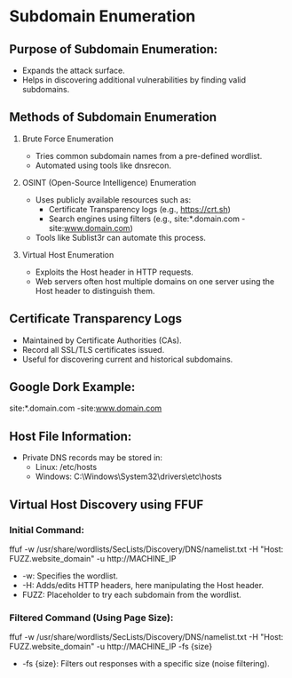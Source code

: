 
# Subdomain Enumeration

## Purpose of Subdomain Enumeration:
- Expands the attack surface.
- Helps in discovering additional vulnerabilities by finding valid subdomains.

## Methods of Subdomain Enumeration
1. Brute Force Enumeration
   - Tries common subdomain names from a pre-defined wordlist.
   - Automated using tools like dnsrecon.

2. OSINT (Open-Source Intelligence) Enumeration
   - Uses publicly available resources such as:
     - Certificate Transparency logs (e.g., https://crt.sh)
     - Search engines using filters (e.g., site:*.domain.com -site:www.domain.com)
   - Tools like Sublist3r can automate this process.

3. Virtual Host Enumeration
   - Exploits the Host header in HTTP requests.
   - Web servers often host multiple domains on one server using the Host header to distinguish them.

## Certificate Transparency Logs
- Maintained by Certificate Authorities (CAs).
- Record all SSL/TLS certificates issued.
- Useful for discovering current and historical subdomains.

## Google Dork Example:
site:*.domain.com -site:www.domain.com

## Host File Information:
- Private DNS records may be stored in:
  - Linux: /etc/hosts
  - Windows: C:\Windows\System32\drivers\etc\hosts

## Virtual Host Discovery using FFUF
### Initial Command:
ffuf -w /usr/share/wordlists/SecLists/Discovery/DNS/namelist.txt -H "Host: FUZZ.website_domain" -u http://MACHINE_IP

- -w: Specifies the wordlist.
- -H: Adds/edits HTTP headers, here manipulating the Host header.
- FUZZ: Placeholder to try each subdomain from the wordlist.

### Filtered Command (Using Page Size):
ffuf -w /usr/share/wordlists/SecLists/Discovery/DNS/namelist.txt -H "Host: FUZZ.website_domain" -u http://MACHINE_IP -fs {size}

- -fs {size}: Filters out responses with a specific size (noise filtering).
